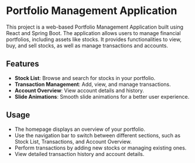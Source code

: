 
# Portfolio Management Application

This project is a web-based Portfolio Management Application built using React and Spring Boot. The application allows users to manage financial portfolios, including assets like stocks. It provides functionalities to view, buy, and sell stocks, as well as manage transactions and accounts.

## Features

- **Stock List**: Browse and search for stocks in your portfolio.
- **Transaction Management**: Add, view, and manage transactions.
- **Account Overview**: View account details and history.
- **Slide Animations**: Smooth slide animations for a better user experience.


## Usage

- The homepage displays an overview of your portfolio.
- Use the navigation bar to switch between different sections, such as Stock List, Transactions, and Account Overview.
- Perform transactions by adding new stocks or managing existing ones.
- View detailed transaction history and account details.
